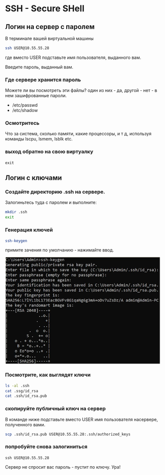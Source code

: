 # SSH - Secure SHell

## Логин на сервер с паролем 

В терминале вашей виртуальной машины

```bash
ssh USER@10.55.55.28
```

где вмеcто USER подставьте имя пользователя, выданного вам.

Введите пароль, выданный вам.

### Где сервере хранится пароль

Можете ли вы посмотреть эти файлы? один из них - да, другой - нет - в нем зашифрованные пароли.

* /etc/passwd
* /etc/shadow

### Осмотритесь

Что за система, сколько памяти, какие процессоры, и т д, используя команды lscpu, lsmem, lsblk etc.

### выход обратно на свою виртуалку

`exit`

## Логин с ключами

### Создайте директорию .ssh на сервере.

Залогиньтесь туда с паролем и выполните:

```bash
mkdir .ssh
exit
```

### Генерация ключей

```bash
ssh-keygen
```

примите зачения по умолчанию - нажимайте ввод.

![ssh-1-keygen](../img/ssh-1-keygen.jpg)

### Посмотрите, как выглядят ключи

```bash
ls -al .ssh
cat .ssg/id_rsa
cat .ssh/id_rsa.pub
```

### скопируйте публичный ключ на сервер

В команде ниже подставьте вместо USER имя пользователя насервере, полученного вами.

```bash
scp .ssh/id_rsa.pub USER@10.55.55.28:.ssh/authorized_keys
```

### попробуйте снова залогиниться


`ssh USER@10.55.55.28`

Сервер не спросит вас пароль - пустит по ключу. Ура!

